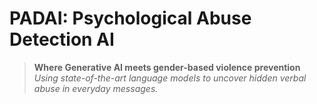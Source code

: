 # PADAI: Psychological Abuse Detection AI
> **Where Generative AI meets gender-based violence prevention**
> *Using state-of-the-art language models to uncover hidden verbal abuse in everyday messages.*
